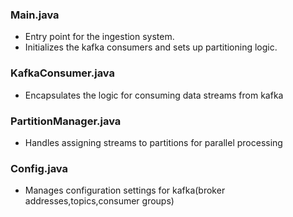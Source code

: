 ### Main.java
- Entry point for the ingestion system. 
- Initializes the kafka consumers and sets up partitioning logic.

### KafkaConsumer.java
- Encapsulates the logic for consuming data streams from kafka

### PartitionManager.java
- Handles assigning streams to partitions for parallel processing

### Config.java
- Manages configuration settings for kafka(broker addresses,topics,consumer groups)
